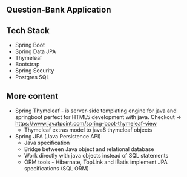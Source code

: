 ## Question-Bank Application

## Tech Stack
- Spring Boot
- Spring Data JPA
- Thymeleaf
- Bootstrap
- Spring Security
- Postgres SQL

## More content
- Spring Thymeleaf - is server-side templating engine for java and springboot perfect for HTML5 development with java. Checkout -> https://www.javatpoint.com/spring-boot-thymeleaf-view
  - Thymeleaf extras model to java8 thymeleaf objects
- Spring JPA (Java Persistence API)
  - Java specification
  - Bridge between Java object and relational database
  - Work directly with java objects instead of SQL statements
  - ORM tools - Hibernate, TopLink and iBatis implement JPA specifications (SQL ORM)